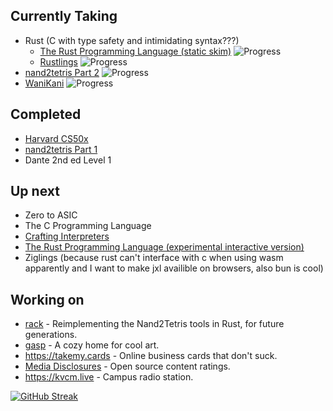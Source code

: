 ## Currently Taking
 - Rust (C with type safety and intimidating syntax???)
   - [The Rust Programming Language (static skim)](https://doc.rust-lang.org/book) ![Progress](https://progress-bar.dev/49/) <!-- 493 pages total -->
   - [Rustlings](https://github.com/rust-lang/rustlings) ![Progress](https://progress-bar.dev/67/)
 - [nand2tetris Part 2](https://nand2tetris.org) ![Progress](https://progress-bar.dev/8/)
 - [WaniKani](https://wanikani.com) ![Progress](https://progress-bar.dev/5/)
<!--- Calculation info:
WaniKani has 9060 items total.
K&R has 189 pages excl. appendicies.
-->

## Completed
 - [Harvard CS50x](https://cs50.harvard.edu/x)
 - [nand2tetris Part 1](https://nand2tetris.org)
 - Dante 2nd ed Level 1

## Up next
 - Zero to ASIC
 - The C Programming Language
 - [Crafting Interpreters](https://craftinginterpreters.com/)
 - [The Rust Programming Language (experimental interactive version)](https://rust-book.cs.brown.edu/)
 - Ziglings (because rust can't interface with c when using wasm apparently and I want to make jxl availible on browsers, also bun is cool)

## Working on
 - [rack](https://github.com/oofdere/rack) - Reimplementing the Nand2Tetris tools in Rust, for future generations.
 - [gasp](https://gasp.ink) - A cozy home for cool art.
 - https://takemy.cards - Online business cards that don't suck.
 - [Media Disclosures](https://disclosures.media) - Open source content ratings.
 - https://kvcm.live - Campus radio station.

[![GitHub Streak](https://github-readme-streak-stats.herokuapp.com?user=oofdere)](https://git.io/streak-stats)
